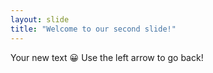 ```yaml
---
layout: slide
title: "Welcome to our second slide!"
---
```

Your new text 😀
Use the left arrow to go back!
